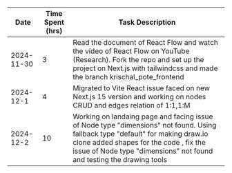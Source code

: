 | Date       | Time Spent (hrs) | Task Description                                                                                                                                                                                                                                  |
| ---------- | ---------------- | ------------------------------------------------------------------------------------------------------------------------------------------------------------------------------------------------------------------------------------------------- |
| 2024-11-30 | 3                | Read the document of React Flow and watch the video of React Flow on YouTube (Research). Fork the repo and set up the project on Next.js with tailwindcss and made the branch krischal_pote_frontend                                              |
| 2024-12-1  | 4                | Migrated to Vite React issue faced on new Next.js 15 version and working on nodes CRUD and edges relation of 1:1,1:M                                                                                                                              |
| 2024-12-2  | 10               | Working on landaing page and facing issue of Node type "dimensions" not found. Using fallback type "default" for making draw.io clone added shapes for the code , fix the issue of Node type "dimensions" not found and testing the drawing tools |
